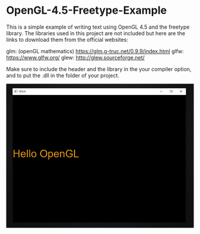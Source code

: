 # OpenGL-4.5-Freetype-Example
This is a simple example of writing text using OpenGL 4.5 and the freetype library. The libraries used in this project are not included but here are the links to download them from the official websites:

glm: (openGL mathematics) https://glm.g-truc.net/0.9.9/index.html
glfw: https://www.glfw.org/
glew: http://glew.sourceforge.net/

Make sure to include the header and the library in the your compiler option, and to put the .dll in the folder of your project.

![alt text](https://github.com/EdoardoLuciani/OpenGL-4.5-Freetype-Example/blob/master/final_result.PNG)


